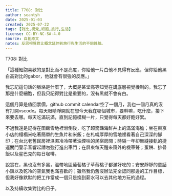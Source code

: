 ```yaml
---
title: T708: 對比
author: seantyh
date: 2025-01-03
created: 2025-07-22
tags: [對比,視覺,細胞,旅行,生活]
license: CC-BY-NC-SA-4.0
source: 自創原文
notes: 反思視覺對比概念延伸到旅行與生活的不同體驗。
---
```

T708: 對比

「這種細胞喜歡的是對比而不是亮度，你給他一片白他不見得有反應，但你給他黑白高對比的gabor，他就會有很強的反應。」

我忘記這句話的脈絡是什麼了，大概是某堂高等知覺在講底層視覺機制的。我忘了那是什麼細胞，但我只記得對比是重要的，沒有黑就不會有白。

這個月算是值回票價，github commit calendar空了一個月，我也一個月真的沒有打開vscode。每天眼睛睜開就在想今天我在哪個城市，要幹嘛，吃什麼，接下來要去哪。每天吃滿玩滿，直到記憶模糊一片，只覺得每天都好飽好累。

不過我還是記得在函館雪地裡滑倒後，吃了超驚豔海鮮丼上的滿滿海膽；坐在東京小店的榻榻米吃著簡單的生魚片和米飯；在札幌厚厚的雪地裡看著自己深深的腳印；在台北老舊民房裡濕濕冷冷帶著油煙味的民宿房間；時隔一年卻無縫接軌的捷運關門警示音響起請勿強行進出車門；在屏東每天醒來窗外的機車聲；蛋餅、排骨飯以及星巴克的每日咖啡。

說實在，黑也沒有多黑，溫帶地區葡萄橘子草莓桃子都滿好吃的；安安靜靜的童話小鎮以及乾冷的空氣我也滿喜歡的；雖然我仍舊沒辦法完全認同那邊的工作目標，但我好像默默的把工作當成一個只是換到薪水可以去其他地方玩的過程。

以及持續收集對比的日子。